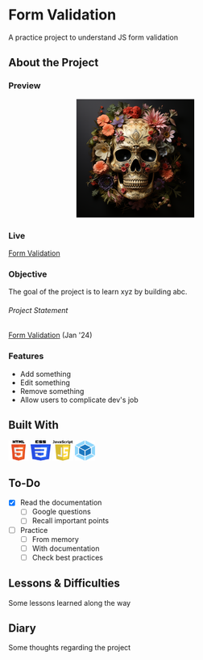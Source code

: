 # Form Validation

A practice project to understand JS form validation

## About the Project

### Preview

<div align='center'>
    <img src='./README/project-preview.png'>
</div>

### Live

<a href='https://erreurdesyntaxe.github.io/full-stack-validation/'>Form Validation</a>

### Objective

The goal of the project is to learn xyz by building abc.

###### Project Statement

<a href='https://www.theodinproject.com/lessons/node-path-javascript-form-validation-with-javascript'>Form Validation</a> (Jan '24)

### Features

- Add something
- Edit something
- Remove something
- Allow users to complicate dev's job

## Built With

<img src='./README/html5-logo.svg' style='width:40px; height: 40px' >
<img src='./README/css3-logo.svg' style='width:40px; height: 40px' >
<img src='./README/javascript-logo.svg' style='width:40px; height: 40px' >
<img src='./README/webpack-logo.svg' style='width:40px; height: 40px' >

## To-Do

- [x] Read the documentation
  - [ ] Google questions
  - [ ] Recall important points
- [ ] Practice
  - [ ] From memory
  - [ ] With documentation
  - [ ] Check best practices

## Lessons & Difficulties

Some lessons learned along the way

## Diary

Some thoughts regarding the project
